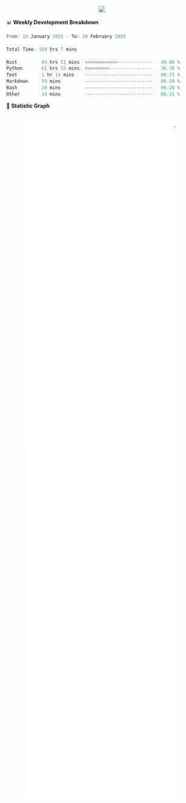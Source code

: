 <!-- https://github.com/DenverCoder1/readme-typing-svg -->
<p align="center">
<img src="https://readme-typing-svg.demolab.com?font=Orbitron&size=25&pause=1000&center=true&vCenter=true&random=false&width=600&lines=Welcome+to+my+GitHub+profile+page!" />
</p>


📊 **Weekly Development Breakdown**
<!--START_SECTION:waka-->

```rust
From: 16 January 2025 - To: 20 February 2025

Total Time: 168 hrs 7 mins

Rust         83 hrs 51 mins  >>>>>>>>>>>>-------------   49.80 %
Python       61 hrs 55 mins  >>>>>>>>>----------------   36.78 %
Text         1 hr 14 mins    -------------------------   00.73 %
Markdown     59 mins         -------------------------   00.59 %
Bash         28 mins         -------------------------   00.28 %
Other        14 mins         -------------------------   00.15 %
```

<!--END_SECTION:waka-->

 
🌟 **Statistic Graph**

<p align="center">
  
  <br/>
  <a href="https://github.com/fllesser">
    <img width="400" align="top" src="https://github.com/fllesser/fllesser/blob/main/left.svg" />
  </a>
  &emsp;
  <a href="https://github.com/fllesser">
    <img width="400" align="top" src="https://github.com/fllesser/fllesser/blob/main/right.svg" />
  </a>
</p>
